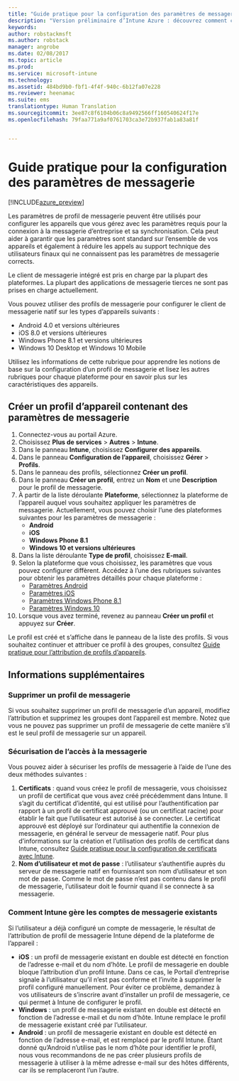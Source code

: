 ```yaml
---
title: "Guide pratique pour la configuration des paramètres de messagerie Intune | Version préliminaire d’Intune Azure | Microsoft Docs"
description: "Version préliminaire d’Intune Azure : découvrez comment configurer Intune pour créer des connexions à la messagerie d’entreprise sur les appareils que vous gérez."
keywords: 
author: robstackmsft
ms.author: robstack
manager: angrobe
ms.date: 02/08/2017
ms.topic: article
ms.prod: 
ms.service: microsoft-intune
ms.technology: 
ms.assetid: 484bd9b0-fbf1-4f4f-940c-6b12fa07e228
ms.reviewer: heenamac
ms.suite: ems
translationtype: Human Translation
ms.sourcegitcommit: 3ee87c8f6104b06c8a9492566ff160540624f17e
ms.openlocfilehash: 79faa771a9af0761703ca3e72b937fab1a83a81f


---
```


# <a name="how-to-configure-email-settings"></a>Guide pratique pour la configuration des paramètres de messagerie 

[!INCLUDE[azure_preview](../includes/azure_preview.md)]

Les paramètres de profil de messagerie peuvent être utilisés pour configurer les appareils que vous gérez avec les paramètres requis pour la connexion à la messagerie d’entreprise et sa synchronisation. Cela peut aider à garantir que les paramètres sont standard sur l’ensemble de vos appareils et également à réduire les appels au support technique des utilisateurs finaux qui ne connaissent pas les paramètres de messagerie corrects.

Le client de messagerie intégré est pris en charge par la plupart des plateformes. La plupart des applications de messagerie tierces ne sont pas prises en charge actuellement.

Vous pouvez utiliser des profils de messagerie pour configurer le client de messagerie natif sur les types d’appareils suivants :

- Android 4.0 et versions ultérieures
- iOS 8.0 et versions ultérieures
- Windows Phone 8.1 et versions ultérieures
- Windows 10 Desktop et Windows 10 Mobile

Utilisez les informations de cette rubrique pour apprendre les notions de base sur la configuration d’un profil de messagerie et lisez les autres rubriques pour chaque plateforme pour en savoir plus sur les caractéristiques des appareils.

## <a name="create-a-device-profile-containing-email-settings"></a>Créer un profil d’appareil contenant des paramètres de messagerie

1. Connectez-vous au portail Azure.
2. Choisissez **Plus de services** > **Autres** > **Intune**.
3. Dans le panneau **Intune**, choisissez **Configurer des appareils**.
2. Dans le panneau **Configuration de l’appareil**, choisissez **Gérer** > **Profils**.
3. Dans le panneau des profils, sélectionnez **Créer un profil**.
4. Dans le panneau **Créer un profil**, entrez un **Nom** et une **Description** pour le profil de messagerie.
5. À partir de la liste déroulante **Plateforme**, sélectionnez la plateforme de l’appareil auquel vous souhaitez appliquer les paramètres de messagerie. Actuellement, vous pouvez choisir l’une des plateformes suivantes pour les paramètres de messagerie :
    - **Android**
    - **iOS**
    - **Windows Phone 8.1**
    - **Windows 10 et versions ultérieures**
6. Dans la liste déroulante **Type de profil**, choisissez **E-mail**.
7. Selon la plateforme que vous choisissez, les paramètres que vous pouvez configurer diffèrent. Accédez à l’une des rubriques suivantes pour obtenir les paramètres détaillés pour chaque plateforme :
    - [Paramètres Android](email-profile-settings-for-android.md)
    - [Paramètres iOS](email-profile-settings-for-ios.md)
    - [Paramètres Windows Phone 8.1](email-profile-settings-for-windows-phone-8-1.md)
    - [Paramètres Windows 10](email-profile-settings-for-windows-10.md)
8. Lorsque vous avez terminé, revenez au panneau **Créer un profil** et appuyez sur **Créer**.

Le profil est créé et s’affiche dans le panneau de la liste des profils.
Si vous souhaitez continuer et attribuer ce profil à des groupes, consultez [Guide pratique pour l’attribution de profils d’appareils](how-to-assign-device-profiles.md).

## <a name="further-information"></a>Informations supplémentaires

### <a name="remove-an-email-profile"></a>Supprimer un profil de messagerie

Si vous souhaitez supprimer un profil de messagerie d’un appareil, modifiez l’attribution et supprimez les groupes dont l’appareil est membre. Notez que vous ne pouvez pas supprimer un profil de messagerie de cette manière s’il est le seul profil de messagerie sur un appareil.

### <a name="securing-email-access"></a>Sécurisation de l’accès à la messagerie

Vous pouvez aider à sécuriser les profils de messagerie à l’aide de l’une des deux méthodes suivantes :

1. **Certificats** : quand vous créez le profil de messagerie, vous choisissez un profil de certificat que vous avez créé précédemment dans Intune. Il s’agit du certificat d’identité, qui est utilisé pour l’authentification par rapport à un profil de certificat approuvé (ou un certificat racine) pour établir le fait que l’utilisateur est autorisé à se connecter. Le certificat approuvé est déployé sur l’ordinateur qui authentifie la connexion de messagerie, en général le serveur de messagerie natif.
Pour plus d’informations sur la création et l’utilisation des profils de certificat dans Intune, consultez [Guide pratique pour la configuration de certificats avec Intune](/intune-azure/configure-devices/how-to-configure-certificates).
2. **Nom d’utilisateur et mot de passe** : l’utilisateur s’authentifie auprès du serveur de messagerie natif en fournissant son nom d’utilisateur et son mot de passe.
Comme le mot de passe n’est pas contenu dans le profil de messagerie, l’utilisateur doit le fournir quand il se connecte à sa messagerie.


### <a name="how-intune-handles-existing-email-accounts"></a>Comment Intune gère les comptes de messagerie existants

Si l’utilisateur a déjà configuré un compte de messagerie, le résultat de l’attribution de profil de messagerie Intune dépend de la plateforme de l’appareil :

- **iOS** : un profil de messagerie existant en double est détecté en fonction de l’adresse e-mail et du nom d’hôte. Le profil de messagerie en double bloque l’attribution d’un profil Intune. Dans ce cas, le Portail d’entreprise signale à l’utilisateur qu’il n’est pas conforme et l’invite à supprimer le profil configuré manuellement. Pour éviter ce problème, demandez à vos utilisateurs de s’inscrire avant d’installer un profil de messagerie, ce qui permet à Intune de configurer le profil.
- **Windows** : un profil de messagerie existant en double est détecté en fonction de l’adresse e-mail et du nom d’hôte. Intune remplace le profil de messagerie existant créé par l’utilisateur.
- **Android** : un profil de messagerie existant en double est détecté en fonction de l’adresse e-mail, et est remplacé par le profil Intune.
Étant donné qu’Android n’utilise pas le nom d’hôte pour identifier le profil, nous vous recommandons de ne pas créer plusieurs profils de messagerie à utiliser à la même adresse e-mail sur des hôtes différents, car ils se remplaceront l’un l’autre.



<!--HONumber=Feb17_HO2-->


